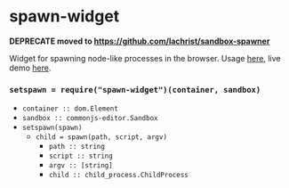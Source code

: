 # spawn-widget

**DEPRECATE moved to https://github.com/lachrist/sandbox-spawner**

Widget for spawning node-like processes in the browser.
Usage [here](/demo), live demo [here](https://cdn.rawgit.com/lachrist/spawn-widget/58580c02/demo/index.html).

### `setspawn = require("spawn-widget")(container, sandbox)`

* `container :: dom.Element`
* `sandbox :: commonjs-editor.Sandbox`
* `setspawn(spawn)`
  * `child = spawn(path, script, argv)`
    * `path :: string`
    * `script :: string`
    * `argv :: [string]`
    * `child :: child_process.ChildProcess`
